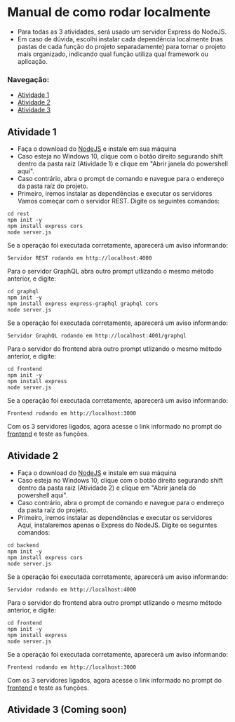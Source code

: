 
# Manual de como rodar localmente
- Para todas as 3 atividades, será usado um servidor Express do NodeJS.
- Em caso de dúvida, escolhi instalar cada dependência localmente (nas pastas de cada função do projeto separadamente) para tornar o projeto mais organizado, indicando qual função utiliza qual framework ou aplicação.

### Navegação:
- [Atividade 1](#atividade-1)
- [Atividade 2](#atividade-2)
- [Atividade 3](#atividade-3)

## Atividade 1
- Faça o download do [NodeJS](https://nodejs.org/pt) e instale em sua máquina
- Caso esteja no Windows 10, clique com o botão direito segurando shift dentro da pasta raíz (Atividade 1) e clique em "Abrir janela do powershell aqui".
- Caso contrário, abra o prompt de comando e navegue para o endereço da pasta raíz do projeto.
- Primeiro, iremos instalar as dependências e executar os servidores\
Vamos começar com o servidor REST. Digite os seguintes comandos:
```
cd rest
npm init -y 
npm install express cors
node server.js
```
Se a operação foi executada corretamente, aparecerá um aviso informando: 
```
Servidor REST rodando em http://localhost:4000
```
Para o servidor GraphQL abra outro prompt utlizando o mesmo método anterior, e digite:
```
cd graphql
npm init -y
npm install express express-graphql graphql cors
node server.js
```
Se a operação foi executada corretamente, aparecerá um aviso informando: 
```
Servidor GraphQL rodando em http://localhost:4001/graphql
```
Para o servidor do frontend abra outro prompt utlizando o mesmo método anterior, e digite:
```
cd frontend
npm init -y
npm install express
node server.js 
```
Se a operação foi executada corretamente, aparecerá um aviso informando: 
```
Frontend rodando em http://localhost:3000
```
Com os 3 servidores ligados, agora acesse o link informado no prompt do [frontend](http://localhost:3000) e teste as funções.

## Atividade 2
- Faça o download do [NodeJS](https://nodejs.org/pt) e instale em sua máquina
- Caso esteja no Windows 10, clique com o botão direito segurando shift dentro da pasta raíz (Atividade 2) e clique em "Abrir janela do powershell aqui".
- Caso contrário, abra o prompt de comando e navegue para o endereço da pasta raíz do projeto.
- Primeiro, iremos instalar as dependências e executar os servidores\
Aqui, instalaremos apenas o Express do NodeJS. Digite os seguintes comandos:
```
cd backend
npm init -y
npm install express cors
node server.js  
```
Se a operação foi executada corretamente, aparecerá um aviso informando: 
```
Servidor rodando em http://localhost:4000
```
Para o servidor do frontend abra outro prompt utlizando o mesmo método anterior, e digite:
```
cd frontend
npm init -y
npm install express
node server.js 
```
Se a operação foi executada corretamente, aparecerá um aviso informando: 
```
Frontend rodando em http://localhost:3000
```
Com os 3 servidores ligados, agora acesse o link informado no prompt do [frontend](http://localhost:3000) e teste as funções.

## Atividade 3 (Coming soon)
